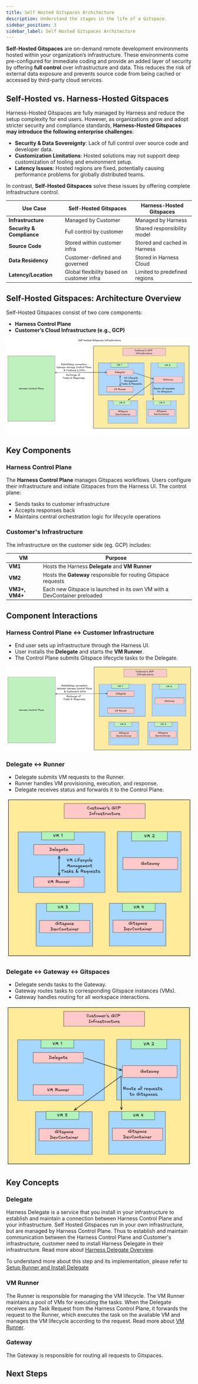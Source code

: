 ```yaml
---
title: Self Hosted Gitspaces Architecture
description: Understand the stages in the life of a Gitspace.
sidebar_position: 3
sidebar_label: Self Hosted Gitspaces Architecture
---
```


**Self-Hosted Gitspaces** are on-demand remote development environments hosted within your organization’s infrastructure. These environments come pre-configured for immediate coding and provide an added layer of security by offering **full control** over infrastructure and data. This reduces the risk of external data exposure and prevents source code from being cached or accessed by third-party cloud services.

## Self-Hosted vs. Harness-Hosted Gitspaces

Harness-Hosted Gitspaces are fully managed by Harness and reduce the setup complexity for end users. However, as organizations grow and adopt stricter security and compliance standards, **Harness-Hosted Gitspaces may introduce the following enterprise challenges**:

* **Security & Data Sovereignty**: Lack of full control over source code and developer data.
* **Customization Limitations**: Hosted solutions may not support deep customization of tooling and environment setup.
* **Latency Issues**: Hosted regions are fixed, potentially causing performance problems for globally distributed teams.

In contrast, **Self-Hosted Gitspaces** solve these issues by offering complete infrastructure control. 

| Use Case                  | Self-Hosted Gitspaces                      | Harness-Hosted Gitspaces           |
| ------------------------- | ------------------------------------------ | ---------------------------------- |
| **Infrastructure**        | Managed by Customer       | Managed by Harness                 |
| **Security & Compliance** | Full control by customer                   | Shared responsibility model        |
| **Source Code**           | Stored within customer infra               | Stored and cached in Harness |
| **Data Residency**        | Customer-defined and governed              | Stored in Harness Cloud         |
| **Latency/Location**      | Global flexibility based on customer infra | Limited to predefined regions      |

## Self-Hosted Gitspaces: Architecture Overview

Self-Hosted Gitspaces consist of two core components:

* **Harness Control Plane**
* **Customer’s Cloud Infrastructure (e.g., GCP)**

![Architecture Diagram](./static/self-hosted-architecture.png)

## Key Components

### Harness Control Plane

The **Harness Control Plane** manages Gitspaces workflows. Users configure their infrastructure and initiate Gitspaces from the Harness UI. The control plane:

* Sends tasks to customer infrastructure
* Accepts responses back
* Maintains central orchestration logic for lifecycle operations

### Customer's Infrastructure

The infrastructure on the customer side (eg. GCP) includes:

| VM             | Purpose                                                                   |
| -------------- | ------------------------------------------------------------------------- |
| **VM1**        | Hosts the Harness **Delegate** and **VM Runner**                          |
| **VM2**        | Hosts the **Gateway** responsible for routing Gitspace requests           |
| **VM3+, VM4+** | Each new Gitspace is launched in its own VM with a DevContainer preloaded |

## Component Interactions

### Harness Control Plane ↔ Customer Infrastructure

* End user sets up infrastructure through the Harness UI.
* User installs the **Delegate** and starts the **VM Runner**.
* The Control Plane submits Gitspace lifecycle tasks to the Delegate.

![](./static/harness-customer-infra.png)

### Delegate ↔ Runner

* Delegate submits VM requests to the Runner.
* Runner handles VM provisioning, execution, and response.
* Delegate receives status and forwards it to the Control Plane.

![](./static/delegate-runner.jpg)

### Delegate ↔ Gateway ↔ Gitspaces

* Delegate sends tasks to the Gateway.
* Gateway routes tasks to corresponding Gitspace instances (VMs).
* Gateway handles routing for all workspace interactions.

![](./static/delegate-gateway-gitspaces.jpg)

## Key Concepts

### Delegate

Harness Delegate is a service that you install in your infrastructure to establish and maintain a connection between Harness Control Plane and your infrastructure. Self Hosted Gitspaces run in your own infrastructure, but are managed by Harness Control Plane. Thus to establish and maintain communication between the Harness Control Plane and Customer's infrastructure, customer need to install Harness Delegate in their infrastructure. Read more about [Harness Delegate Overview](https://developer.harness.io/docs/platform/delegates/delegate-concepts/delegate-overview/).

To understand more about this step and its implementation, please refer to [Setup Runner and Install Delegate](/docs/cloud-development-environments/self-hosted-gitspaces/runner-delegate.md)

### VM Runner

The Runner is responsible for managing the VM lifecycle. The VM Runner maintains a pool of VMs for executing the tasks. When the Delegate receives any Task Request from the Harness Control Plane, it forwards the request to the Runner, which executes the task on the available VM and manages the VM lifecycle according to the request. Read more about [VM Runner](https://docs.drone.io/runner/vm/overview/).

### Gateway

The Gateway is responsible for routing all requests to Gitspaces.


## Next Steps

